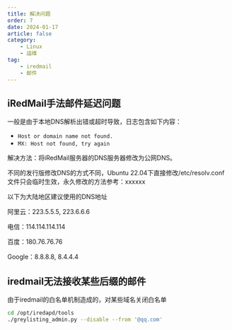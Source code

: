 ```yaml
---
title: 解决问题
order: 7
date: 2024-01-17
article: false
category:
    - Linux
    - 运维
tag:
    - iredmail
    - 邮件
---
```

## iRedMail手法邮件延迟问题

一般是由于本地DNS解析出错或超时导致，日志包含如下内容：

* `Host or domain name not found.`
* `MX: Host not found, try again`

解决方法：将iRedMail服务器的DNS服务器修改为公网DNS。

不同的发行版修改DNS的方式不同，Ubuntu 22.04下直接修改/etc/resolv.conf文件只会临时生效，永久修改的方法参考：xxxxxx

以下为大陆地区建议使用的DNS地址

阿里云：223.5.5.5, 223.6.6.6

电信：114.114.114.114

百度：180.76.76.76

Google：8.8.8.8, 8.4.4.4

## iredmail无法接收某些后缀的邮件

由于iredmail的白名单机制造成的，对某些域名关闭白名单

```bash
cd /opt/iredapd/tools
./greylisting_admin.py --disable --from '@qq.com'

```

